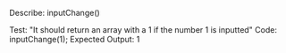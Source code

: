 Describe: inputChange()

Test: "It should return an array with a 1 if the number 1 is inputted"
Code: inputChange(1);
Expected Output: 1

